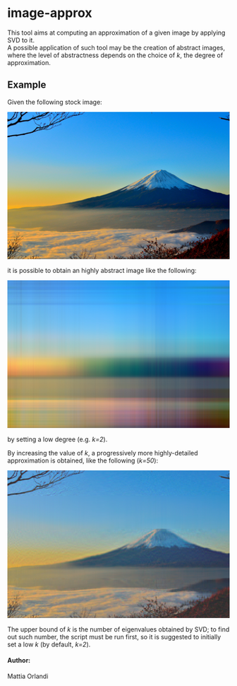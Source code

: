 # image-approx
This tool aims at computing an approximation of a given image by applying SVD to it.  
A possible application of such tool may be the creation of abstract images, where the level of abstractness depends on the choice of *k*, the degree of approximation.
## Example
Given the following stock image:

![](res/Test.jpg)

it is possible to obtain an highly abstract image like the following:

![](res/Test_k2.jpg)

by setting a low degree (e.g. *k=2*).

By increasing the value of *k*, a progressively more highly-detailed approximation is obtained, like the following (*k=50*):

![](res/Test_k50.jpg)

The upper bound of *k* is the number of eigenvalues obtained by SVD; to find out such number, the script must be run first, so it is suggested to initially set a low *k* (by default, *k=2*).

#### Author:
Mattia Orlandi